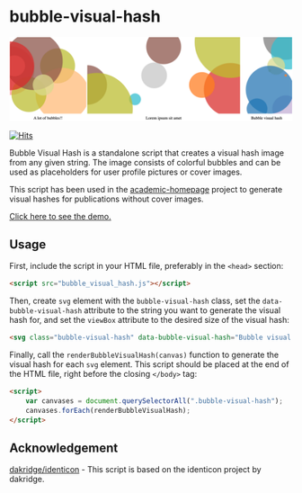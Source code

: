 # bubble-visual-hash

[![Bubbles](example.png)](https://luost26.github.io/bubble-visual-hash)

[![Hits](https://hits.seeyoufarm.com/api/count/incr/badge.svg?url=https%3A%2F%2Fgithub.com%2Fluost26%2Fbubble-visual-hash&count_bg=%2379C83D&title_bg=%23555555&icon=&icon_color=%23E7E7E7&title=hits&edge_flat=false)](https://hits.seeyoufarm.com)

Bubble Visual Hash is a standalone script that creates a visual hash image from any given string. The image consists of colorful bubbles and can be used as placeholders for user profile pictures or cover images.

This script has been used in the [academic-homepage](https://github.com/luost26/academic-homepage) project to generate visual hashes for publications without cover images.

[Click here to see the demo.](https://luost26.github.io/bubble-visual-hash)


## Usage

First, include the script in your HTML file, preferably in the `<head>` section:

```html
<script src="bubble_visual_hash.js"></script>
```

Then, create `svg` element with the `bubble-visual-hash` class, set the `data-bubble-visual-hash` attribute to the string you want to generate the visual hash for, and set the `viewBox` attribute to the desired size of the visual hash:

```html
<svg class="bubble-visual-hash" data-bubble-visual-hash="Bubble visual hash" viewBox="0 0 300 200"></svg>
```

Finally, call the `renderBubbleVisualHash(canvas)` function to generate the visual hash for each `svg` element. This script should be placed at the end of the HTML file, right before the closing `</body>` tag:

```html
<script>
    var canvases = document.querySelectorAll(".bubble-visual-hash");
    canvases.forEach(renderBubbleVisualHash);
</script>
```

## Acknowledgement

[dakridge/identicon](https://github.com/dakridge/identicon) - This script is based on the identicon project by dakridge.
